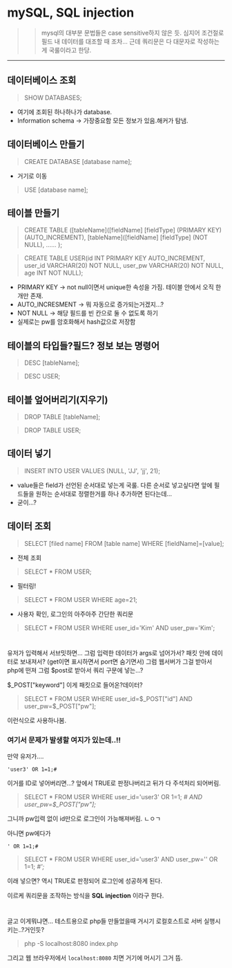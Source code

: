 # mySQL, SQL injection

>> mysql의 대부분 문법들은 case sensitive하지 않은 듯. 심지어 조건절로 필드 내 데이터를 대조할 때 조차...  근데 쿼리문은 다 대문자로 작성하는게 국룰이라고 한당. 

---



## 데이터베이스 조회
>	SHOW DATABASES;

* 여기에 조회된 하나하나가 database.
* Information schema -> 가장중요함 모든 정보가 있음.해커가 탐냄. 


## 데이터베이스 만들기
>	CREATE DATABASE [database name];

* 거기로 이동
>	USE [database name];


## 테이블 만들기

> CREATE TABLE ([tableName]([fieldName] [fieldType] (PRIMARY KEY) (AUTO_INCREMENT), [tableName]([fieldName] [fieldType] (NOT NULL), ...... );



> CREATE TABLE USER(id INT PRIMARY KEY AUTO_INCREMENT, user_id VARCHAR(20) NOT NULL, user_pw VARCHAR(20) NOT NULL, age INT NOT NULL);
* PRIMARY KEY -> not null이면서 unique한 속성을 가짐. 테이블 안에서 오직 한 개만 존재. 
* AUTO_INCRESMENT -> 뭐 자동으로 증가되는거겠지...? 
* NOT NULL -> 해당 필드를 빈 칸으로 둘 수 없도록 하기
* 실제로는 pw를 암호화해서 hash값으로 저장함

## 테이블의 타입들?필드? 정보 보는 명령어

> DESC [tableName];


> DESC USER;

## 테이블 엎어버리기(지우기)

> DROP TABLE [tableName];


> DROP TABLE USER;

## 데이터 넣기

> INSERT INTO USER VALUES (NULL, 'JJ', 'jj', 21);

* value들은 field가 선언된 순서대로 넣는게 국룰. 다른 순서로 넣고싶다면 앞에 필드들을 원하는 순서대로 정렬한거를 하나 추가하면 된다는데...
* 굳이...? 


## 데이터 조회


> SELECT [filed name] FROM [table name] WHERE [fieldName]=[value];

* 전체 조회
> SELECT * FROM USER;


* 필터링!
> SELECT * FROM USER WHERE age=21;


* 사용자 확인, 로그인의 아주아주 간단한 쿼리문 
> SELECT * FROM USER WHERE user_id='Kim' AND user_pw='Kim';



# 


유저가 입력해서 서브밋하면... 
그럼 입력한 데이터가 args로 넘어가서?
패킷 안에 데이터로 보내져서? (get이면 표시하면서 port면 숨기면서) 
그럼 웹서버가 그걸 받아서 php에 떤져
그럼 $post로 받아서 쿼리 구문에 넣는...? 


$_POST["keyword"] 이게 패킷으로 들어온?데이터? 


> SELECT * FROM USER WHERE user_id=$_POST["id"] AND user_pw=$_POST["pw"];


이런식으로 사용하나봄. 


### 여기서 문제가 발생할 여지가 있는데..!!

만약 유저가.... 

`'user3' OR 1=1;# `


이거를 ID로 넣어버리면...? 앞에서 TRUE로 판정나버리고 뒤가 다 주석처리 되어버림. 
> SELECT * FROM USER WHERE user_id='user3' OR 1=1; *#  AND user_pw=$_POST["pw"];*

그니까 pw입력 없이 id만으로 로그인이 가능해져버림. ㄴㅇㄱ 

아니면 pw에다가 

`' OR 1=1;#`

> SELECT * FROM USER WHERE user_id='user3' AND user_pw='' OR 1=1; *#';*


이래 넣으면? 역시 TRUE로 판정되어 로그인에 성공하게 된다. 


이르케 쿼리문을 조작하는 방식을 **SQL injection** 이라구 한다.

#
#
#



글고 이게뭐냐면... 테스트용으로 php들 만들었을때 거시기 로컬호스트로 서버 실행시키는..?거인듯?

> php -S localhost:8080 index.php


그리고 웹 브라우저에서 `localhost:8080` 치면 거기에 머시기 그거 뜸. 




